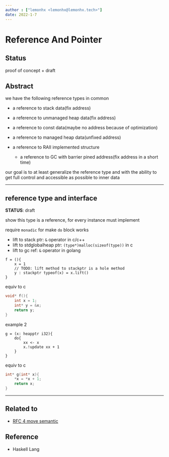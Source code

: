 ```yaml
---
author : ["lemonhx <lemonhx@lemonhx.tech>"]
date: 2022-1-7
---
```



# Reference And Pointer

## Status
proof of concept + draft

## Abstract
we have the following reference types in common
- a reference to stack data(fix address)
- a reference to unmanaged heap data(fix address)
- a reference to const data(maybe no address because of optimization)
- a reference to managed heap data(unfixed address)


- a reference to RAII implemented structure
  - a reference to GC with barrier pined address(fix address in a short time)

our goal is to at least generalize the reference type
and with the ability to get full control and accessible as possible to inner data

---

## reference type and interface
**STATUS**: draft

show this type is a reference,
for every instance must implement

require `monadic` for make `do` block works

- lift to stack ptr: `&` operator in c/c++
- lift to stdglobalheap ptr: `(type*)malloc(sizeof(type))` in c
- lift to gc ref: `&` operator in golang

```
f = (){
    x = 1
    // TODO: lift method to stackptr is a hole method
    y : stackptr typeof(x) = x.lift()
}
```
equiv to c
```c
void* f(){
    int x = 1;
    int* y = &x;
    return y;
}
```
example 2
```kat
g = (x: heapptr i32){
    do{
        xx <- x
        x.!update xx + 1
    }
}
```
equiv to c
```c
int* g(int* x){
    *x = *x + 1;
    return x;
}
```

---

## Related to
- [RFC 4 move semantic](4.move_semantics.md)

## Reference
- Haskell Lang